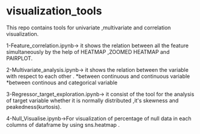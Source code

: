 # visualization_tools
This repo contains tools for univariate ,multivariate and correlation visualization.

1-Feature_correlation.ipynb-> it shows the relation between all the feature simultaneously by the help of HEATMAP ,ZOOMED HEATMAP and PAIRPLOT.

2-Multivariate_analysis.ipynb-> it shows the relation between the variable with respect to each other .
                           *between continuous and continuous variable
                           *between continous and categorical variable

3-Regressor_target_exploration.ipynb-> it consist of the tool for the analysis of target variable whether it is normally distributed ,it's skewness and peakedness(kurtosis).

4-Null_Visualise.ipynb->For visualization of percentage of null data in each columns of dataframe by using sns.heatmap .
